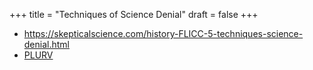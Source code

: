 +++
title = "Techniques of Science Denial"
draft = false
+++

-   <https://skepticalscience.com/history-FLICC-5-techniques-science-denial.html>
-   [PLURV](https://skepticalscience.com/PLURV-Taxonomie-und-Definitionen.shtml)
